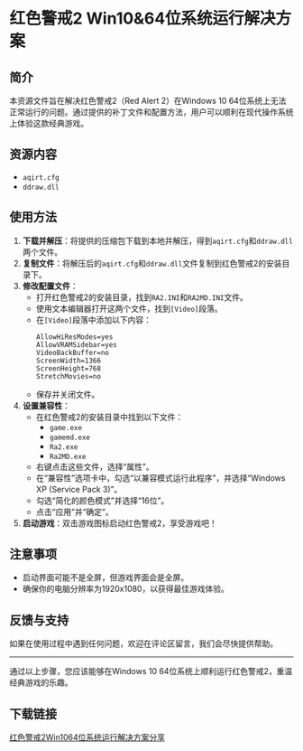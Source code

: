 # 红色警戒2 Win10&64位系统运行解决方案

## 简介
本资源文件旨在解决红色警戒2（Red Alert 2）在Windows 10 64位系统上无法正常运行的问题。通过提供的补丁文件和配置方法，用户可以顺利在现代操作系统上体验这款经典游戏。

## 资源内容
- `aqirt.cfg`
- `ddraw.dll`

## 使用方法
1. **下载并解压**：将提供的压缩包下载到本地并解压，得到`aqirt.cfg`和`ddraw.dll`两个文件。
2. **复制文件**：将解压后的`aqirt.cfg`和`ddraw.dll`文件复制到红色警戒2的安装目录下。
3. **修改配置文件**：
   - 打开红色警戒2的安装目录，找到`RA2.INI`和`RA2MD.INI`文件。
   - 使用文本编辑器打开这两个文件，找到`[Video]`段落。
   - 在`[Video]`段落中添加以下内容：
     ```
     AllowHiResModes=yes
     AllowVRAMSidebar=yes
     VideoBackBuffer=no
     ScreenWidth=1366
     ScreenHeight=768
     StretchMovies=no
     ```
   - 保存并关闭文件。
4. **设置兼容性**：
   - 在红色警戒2的安装目录中找到以下文件：
     - `game.exe`
     - `gamemd.exe`
     - `Ra2.exe`
     - `Ra2MD.exe`
   - 右键点击这些文件，选择“属性”。
   - 在“兼容性”选项卡中，勾选“以兼容模式运行此程序”，并选择“Windows XP (Service Pack 3)”。
   - 勾选“简化的颜色模式”并选择“16位”。
   - 点击“应用”并“确定”。
5. **启动游戏**：双击游戏图标启动红色警戒2，享受游戏吧！

## 注意事项
- 启动界面可能不是全屏，但游戏界面会是全屏。
- 确保你的电脑分辨率为1920x1080，以获得最佳游戏体验。

## 反馈与支持
如果在使用过程中遇到任何问题，欢迎在评论区留言，我们会尽快提供帮助。

---

通过以上步骤，您应该能够在Windows 10 64位系统上顺利运行红色警戒2，重温经典游戏的乐趣。

## 下载链接

[红色警戒2Win1064位系统运行解决方案分享](https://pan.quark.cn/s/73d6b79550a3)